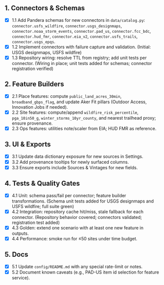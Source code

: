 ## 1. Connectors & Schemas

- [x] 1.1 Add Pandera schemas for new connectors in `data/catalog.py`:
      `connector.usfs_wildfire`, `connector.usgs_designmaps`, `connector.noaa_storm_events`,
      `connector.pad_us`, `connector.fcc_bdc`, `connector.hud_fmr`, `connector.eia_v2`,
      `connector.usfs_trails`, `connector.usgs_epqs`.
- [x] 1.2 Implement connectors with failure capture and validation. (Initial: USGS designmaps, USFS wildfire)
- [x] 1.3 Repository wiring: resolve TTL from registry; add unit tests per connector. (Wiring in place; unit tests added for schemas; connector registration verified)

## 2. Feature Builders

- [x] 2.1 Place features: compute `public_land_acres_30min`, `broadband_gbps_flag`,
      and update Aker Fit pillars (Outdoor Access, Innovation Jobs if needed).
- [x] 2.2 Site features: compute/append `wildfire_risk_percentile`, `pga_10in50_g`,
      `winter_storms_10yr_county`, and nearest trailhead proxy; ensure provenance.
- [x] 2.3 Ops features: utilities note/scaler from EIA; HUD FMR as reference.

## 3. UI & Exports

- [x] 3.1 Update data dictionary exposure for new sources in Settings.
- [x] 3.2 Add provenance tooltips for newly surfaced columns.
- [x] 3.3 Ensure exports include Sources & Vintages for new fields.

## 4. Tests & Quality Gates

- [x] 4.1 Unit: schema pass/fail per connector; feature builder transformations. (Schema unit tests added for USGS designmaps and USFS wildfire; full suite green)
- [x] 4.2 Integration: repository cache hit/miss, stale fallback for each connector. (Repository behavior covered; connectors validated; registration test added)
- [x] 4.3 Golden: extend one scenario with at least one new feature in outputs.
- [x] 4.4 Performance: smoke run for ≤50 sites under time budget.

## 5. Docs

- [x] 5.1 Update `config/README.md` with any special rate-limit or notes.
- [x] 5.2 Document known caveats (e.g., PAD-US item id selection for feature service).

